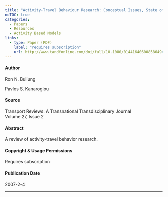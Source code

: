 ```yaml
---
title: "Activity-Travel Behaviour Research: Conceptual Issues, State of the Art, and Emerging Perspectives on Behavioural Analysis and Simulation Modelling"
noTOC: true
categories:
  - Papers
  - Resources
  - Activity Based Models
links:
  - type: Paper (PDF)
    label: "requires subscription"
    url: http://www.tandfonline.com/doi/full/10.1080/01441640600858649#.Ui39c8asiSo
---
```



#### Author

Ron N. Buliung

Pavlos S. Kanaroglou

#### Source

Transport Reviews: A Transnational Transdisciplinary Journal\
Volume 27, Issue 2

#### Abstract

A review of activity-travel behavior research.

#### Copyright & Usage Permissions

Requires subscription

#### Publication Date

2007-2-4

------------------------------------------------------------------------



